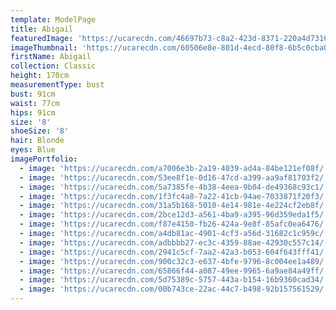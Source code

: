 ```yaml
---
template: ModelPage
title: Abigail
featuredImage: 'https://ucarecdn.com/46697b73-c8a2-423d-8371-220a4d73165b/'
imageThumbnail: 'https://ucarecdn.com/60506e8e-801d-4ecd-80f8-6b5c0cba0555/'
firstName: Abigail
collection: Classic
height: 170cm
measurementType: bust
bust: 91cm
waist: 77cm
hips: 91cm
size: '8'
shoeSize: '8'
hair: Blonde
eyes: Blue
imagePortfolio:
  - image: 'https://ucarecdn.com/a7006e3b-2a19-4039-ad4a-84be121ef08f/'
  - image: 'https://ucarecdn.com/53ee8f1e-0d16-47cd-a399-aa9af81703f2/'
  - image: 'https://ucarecdn.com/5a7385fe-4b38-4eea-9b04-de49368c93c1/'
  - image: 'https://ucarecdn.com/1f3fc4a8-7a22-41cb-94ae-7033871f20f3/'
  - image: 'https://ucarecdn.com/31a5b168-5010-4e14-981e-4e224cf2eb8f/'
  - image: 'https://ucarecdn.com/2bce12d3-a561-4ba9-a395-96d359eda1f5/'
  - image: 'https://ucarecdn.com/f87e4150-fb26-424a-9e8f-85afc0ea6476/'
  - image: 'https://ucarecdn.com/a4db81ac-4901-4cf3-a56d-31682c1c959c/'
  - image: 'https://ucarecdn.com/adbbbb27-ec3c-4359-88ae-42930c557c14/'
  - image: 'https://ucarecdn.com/2941c5cf-7aa2-42a3-b053-604f643fff41/'
  - image: 'https://ucarecdn.com/900c32c3-e637-4bfe-9796-8c004ee1a489/'
  - image: 'https://ucarecdn.com/65866f44-a087-49ee-9965-6a9ae84a49ff/'
  - image: 'https://ucarecdn.com/5d75389c-5757-443a-b154-16b9360cad34/'
  - image: 'https://ucarecdn.com/00b743ce-22ac-44c7-b498-92b157561529/'
---
```


